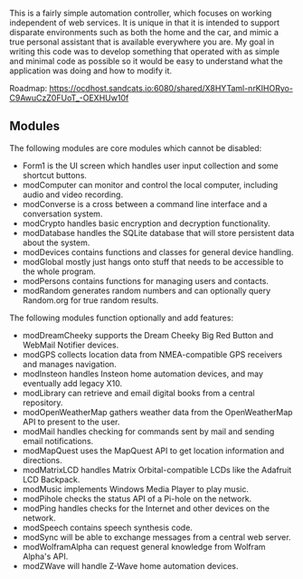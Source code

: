 This is a fairly simple automation controller, which focuses on working independent of web services. It is unique in that it is intended to support disparate environments such as both the home and the car, and mimic a true personal assistant that is available everywhere you are. My goal in writing this code was to develop something that operated with as simple and minimal code as possible so it would be easy to understand what the application was doing and how to modify it.

Roadmap: https://ocdhost.sandcats.io:6080/shared/X8HYTaml-nrKIHORyo-C9AwuCzZ0FUoT_-OEXHUw10f

## Modules ##

The following modules are core modules which cannot be disabled:
* Form1 is the UI screen which handles user input collection and some shortcut buttons.
* modComputer can monitor and control the local computer, including audio and video recording.
* modConverse is a cross between a command line interface and a conversation system.
* modCrypto handles basic encryption and decryption functionality.
* modDatabase handles the SQLite database that will store persistent data about the system.
* modDevices contains functions and classes for general device handling.
* modGlobal mostly just hangs onto stuff that needs to be accessible to the whole program.
* modPersons contains functions for managing users and contacts.
* modRandom generates random numbers and can optionally query Random.org for true random results.

The following modules function optionally and add features:
* modDreamCheeky supports the Dream Cheeky Big Red Button and WebMail Notifier devices.
* modGPS collects location data from NMEA-compatible GPS receivers and manages navigation.
* modInsteon handles Insteon home automation devices, and may eventually add legacy X10.
* modLibrary can retrieve and email digital books from a central repository.
* modOpenWeatherMap gathers weather data from the OpenWeatherMap API to present to the user.
* modMail handles checking for commands sent by mail and sending email notifications.
* modMapQuest uses the MapQuest API to get location information and directions.
* modMatrixLCD handles Matrix Orbital-compatible LCDs like the Adafruit LCD Backpack.
* modMusic implements Windows Media Player to play music.
* modPihole checks the status API of a Pi-hole on the network.
* modPing handles checks for the Internet and other devices on the network.
* modSpeech contains speech synthesis code.
* modSync will be able to exchange messages from a central web server.
* modWolframAlpha can request general knowledge from Wolfram Alpha's API.
* modZWave will handle Z-Wave home automation devices.
